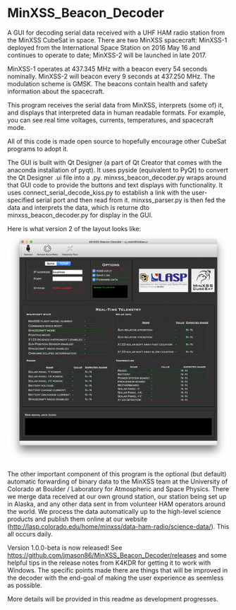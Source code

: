# MinXSS_Beacon_Decoder
A GUI for decoding serial data received with a UHF HAM radio station from the MinXSS CubeSat in space. There are two MinXSS spacecraft: MinXSS-1 deployed from the International Space Station on 2016 May 16 and continues to operate to date; MinXSS-2 will be launched in late 2017. 

MinXSS-1 operates at 437.345 MHz with a beacon every 54 seconds nominally. MinXSS-2 will beacon every 9 seconds at 437.250 MHz. The modulation scheme is GMSK. The beacons contain health and safety information about the spacecraft. 

This program receives the serial data from MinXSS, interprets (some of) it, and displays that interpreted data in human readable formats. For example, you can see real time voltages, currents, temperatures, and spacecraft mode. 

All of this code is made open source to hopefully encourage other CubeSat programs to adopt it. 

The GUI is built with Qt Designer (a part of Qt Creator that comes with the anaconda installation of pyqt). It uses pyside (equivalent to PyQt) to convert the Qt Designer .ui file into a .py. minxss_beacon_decoder.py wraps around that GUI code to provide the buttons and text displays with functionality. It uses connect_serial_decode_kiss.py to establish a link with the user-specified serial port and then read from it. minxss_parser.py is then fed the data and interprets the data, which is returne dto minxss_beacon_decoder.py for display in the GUI. 

Here is what version 2 of the layout looks like: 
![Alt text](/screenshots/Layout_v2.png?raw=true "Example Screenshot")

The other important component of this program is the optional (but default) automatic forwarding of binary data to the MinXSS team at the University of Colorado at Boulder / Laboratory for Atmospheric and Space Physics. There we merge data received at our own ground station, our station being set up in Alaska, and any other data sent in from volunteer HAM operators around the world. We process the data automatically up to the high-level science products and publish them online at our website (http://lasp.colorado.edu/home/minxss/data-ham-radio/science-data/). This all occurs daily. 

Version 1.0.0-beta is now released! See https://github.com/jmason86/MinXSS_Beacon_Decoder/releases and some helpful tips in the release notes from K4KDR for getting it to work with Windows. The specific points made there are things that will be improved in the decoder with the end-goal of making the user experience as seemless as possible. 

More details will be provided in this readme as development progresses. 
